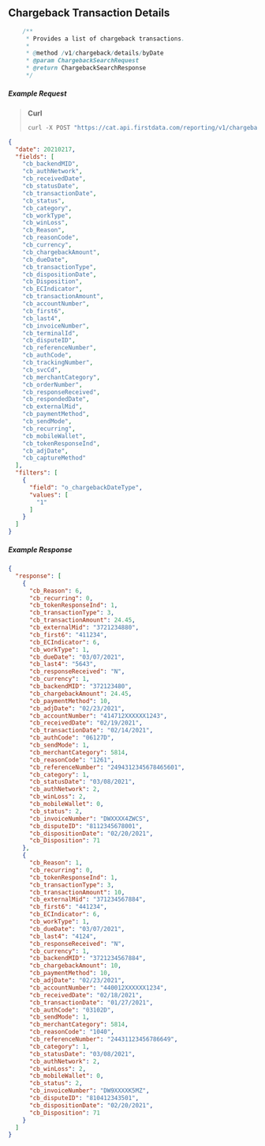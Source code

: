 ## Chargeback Transaction Details
```java
    /**
     * Provides a list of chargeback transactions.
     *
     * @method /v1/chargeback/details/byDate
     * @param ChargebackSearchRequest
     * @return ChargebackSearchResponse
     */
```

##### Example Request
><strong>Curl</strong>
>```javascript
>curl -X POST "https://cat.api.firstdata.com/reporting/v1/chargeback/details/byDate" -H "accept: application/json" -H "Content-Type: application/json" -d "{ \"date\": 20210217, \"fields\": [ \"cb_backendMID\", \"cb_authNetwork\", \"cb_receivedDate\", \"cb_statusDate\", \"cb_transactionDate\", \"cb_status\", \"cb_category\", \"cb_workType\", \"cb_winLoss\", \"cb_Reason\", \"cb_reasonCode\", \"cb_currency\", \"cb_chargebackAmount\", \"cb_dueDate\", \"cb_transactionType\", \"cb_dispositionDate\", \"cb_Disposition\", \"cb_ECIndicator\", \"cb_transactionAmount\", \"cb_accountNumber\", \"cb_first6\", \"cb_last4\", \"cb_invoiceNumber\", \"cb_terminalId\", \"cb_disputeID\", \"cb_referenceNumber\", \"cb_authCode\", \"cb_trackingNumber\", \"cb_svcCd\", \"cb_merchantCategory\", \"cb_orderNumber\", \"cb_responseReceived\", \"cb_respondedDate\", \"cb_externalMid\", \"cb_paymentMethod\", \"cb_sendMode\", \"cb_recurring\", \"cb_mobileWallet\", \"cb_tokenResponseInd\", \"cb_adjDate\", \"cb_captureMethod\" ], \"filters\": [ { \"field\": \"o_chargebackDateType\", \"values\": [ \"1\" ] } ]}"
>```
```json
{
  "date": 20210217,
  "fields": [
    "cb_backendMID",
    "cb_authNetwork",
    "cb_receivedDate",
    "cb_statusDate",
    "cb_transactionDate",
    "cb_status",
    "cb_category",
    "cb_workType",
    "cb_winLoss",
    "cb_Reason",
    "cb_reasonCode",
    "cb_currency",
    "cb_chargebackAmount",
    "cb_dueDate",
    "cb_transactionType",
    "cb_dispositionDate",
    "cb_Disposition",
    "cb_ECIndicator",
    "cb_transactionAmount",
    "cb_accountNumber",
    "cb_first6",
    "cb_last4",
    "cb_invoiceNumber",
    "cb_terminalId",
    "cb_disputeID",
    "cb_referenceNumber",
    "cb_authCode",
    "cb_trackingNumber",
    "cb_svcCd",
    "cb_merchantCategory",
    "cb_orderNumber",
    "cb_responseReceived",
    "cb_respondedDate",
    "cb_externalMid",
    "cb_paymentMethod",
    "cb_sendMode",
    "cb_recurring",
    "cb_mobileWallet",
    "cb_tokenResponseInd",
    "cb_adjDate",
    "cb_captureMethod"
  ],
  "filters": [
    {
      "field": "o_chargebackDateType",
      "values": [
        "1"
      ]
    }
  ]
}
```

##### Example Response
```json
{
  "response": [
    {
      "cb_Reason": 6,
      "cb_recurring": 0,
      "cb_tokenResponseInd": 1,
      "cb_transactionType": 3,
      "cb_transactionAmount": 24.45,
      "cb_externalMid": "3721234880",
      "cb_first6": "411234",
      "cb_ECIndicator": 6,
      "cb_workType": 1,
      "cb_dueDate": "03/07/2021",
      "cb_last4": "5643",
      "cb_responseReceived": "N",
      "cb_currency": 1,
      "cb_backendMID": "372123480",
      "cb_chargebackAmount": 24.45,
      "cb_paymentMethod": 10,
      "cb_adjDate": "02/23/2021",
      "cb_accountNumber": "414712XXXXXX1243",
      "cb_receivedDate": "02/19/2021",
      "cb_transactionDate": "02/14/2021",
      "cb_authCode": "06127D",
      "cb_sendMode": 1,
      "cb_merchantCategory": 5814,
      "cb_reasonCode": "1261",
      "cb_referenceNumber": "2494312345678465601",
      "cb_category": 1,
      "cb_statusDate": "03/08/2021",
      "cb_authNetwork": 2,
      "cb_winLoss": 2,
      "cb_mobileWallet": 0,
      "cb_status": 2,
      "cb_invoiceNumber": "DWXXXX4ZWCS",
      "cb_disputeID": "8112345678001",
      "cb_dispositionDate": "02/20/2021",
      "cb_Disposition": 71
    },
    {
      "cb_Reason": 1,
      "cb_recurring": 0,
      "cb_tokenResponseInd": 1,
      "cb_transactionType": 3,
      "cb_transactionAmount": 10,
      "cb_externalMid": "371234567884",
      "cb_first6": "441234",
      "cb_ECIndicator": 6,
      "cb_workType": 1,
      "cb_dueDate": "03/07/2021",
      "cb_last4": "4124",
      "cb_responseReceived": "N",
      "cb_currency": 1,
      "cb_backendMID": "3721234567884",
      "cb_chargebackAmount": 10,
      "cb_paymentMethod": 10,
      "cb_adjDate": "02/23/2021",
      "cb_accountNumber": "440012XXXXXX1234",
      "cb_receivedDate": "02/18/2021",
      "cb_transactionDate": "01/27/2021",
      "cb_authCode": "03102D",
      "cb_sendMode": 1,
      "cb_merchantCategory": 5814,
      "cb_reasonCode": "1040",
      "cb_referenceNumber": "24431123456786649",
      "cb_category": 1,
      "cb_statusDate": "03/08/2021",
      "cb_authNetwork": 2,
      "cb_winLoss": 2,
      "cb_mobileWallet": 0,
      "cb_status": 2,
      "cb_invoiceNumber": "DW9XXXXK5MZ",
      "cb_disputeID": "810412343501",
      "cb_dispositionDate": "02/20/2021",
      "cb_Disposition": 71
    }
  ]
}
```

